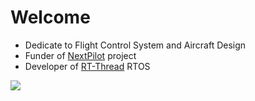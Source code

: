 # Welcome

* Dedicate to Flight Control System and Aircraft Design
* Funder of [NextPilot](https://github.com/nextpilot) project
* Developer of [RT-Thread](https://github.com/RT-Thread/rt-thread) RTOS

![](https://github-readme-stats.vercel.app/api?username=Later-Comer)
